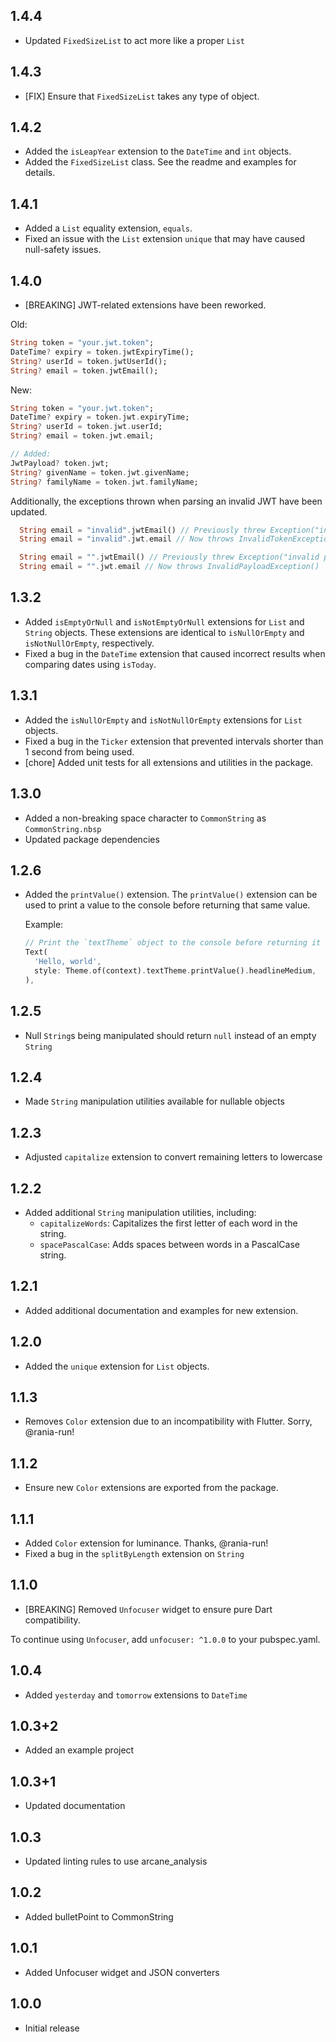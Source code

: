 ## 1.4.4

- Updated `FixedSizeList` to act more like a proper `List`

## 1.4.3

- [FIX] Ensure that `FixedSizeList` takes any type of object.

## 1.4.2

- Added the `isLeapYear` extension to the `DateTime` and `int` objects.
- Added the `FixedSizeList` class. See the readme and examples for details.

## 1.4.1

- Added a `List` equality extension, `equals`.
- Fixed an issue with the `List` extension `unique` that may have caused null-safety issues.

## 1.4.0

- [BREAKING] JWT-related extensions have been reworked.

Old:

```dart
String token = "your.jwt.token";
DateTime? expiry = token.jwtExpiryTime();
String? userId = token.jwtUserId();
String? email = token.jwtEmail();
```

New:

```dart
String token = "your.jwt.token";
DateTime? expiry = token.jwt.expiryTime;
String? userId = token.jwt.userId;
String? email = token.jwt.email;

// Added:
JwtPayload? token.jwt;
String? givenName = token.jwt.givenName;
String? familyName = token.jwt.familyName;
```

Additionally, the exceptions thrown when parsing an invalid JWT have been
updated.

```dart
  String email = "invalid".jwtEmail() // Previously threw Exception("invalid token")
  String email = "invalid".jwt.email // Now throws InvalidTokenException()

  String email = "".jwtEmail() // Previously threw Exception("invalid payload")
  String email = "".jwt.email // Now throws InvalidPayloadException()
```

## 1.3.2

- Added `isEmptyOrNull` and `isNotEmptyOrNull` extensions for `List` and `String` objects. These extensions are identical to `isNullOrEmpty` and `isNotNullOrEmpty`, respectively.
- Fixed a bug in the `DateTime` extension that caused incorrect results when comparing dates using `isToday`.

## 1.3.1

- Added the `isNullOrEmpty` and `isNotNullOrEmpty` extensions for `List` objects.
- Fixed a bug in the `Ticker` extension that prevented intervals shorter than 1 second from being used.
- [chore] Added unit tests for all extensions and utilities in the package.

## 1.3.0

- Added a non-breaking space character to `CommonString` as `CommonString.nbsp`
- Updated package dependencies

## 1.2.6

- Added the `printValue()` extension.
  The `printValue()` extension can be used to print a value to the console
  before returning that same value.

  Example:

  ```dart
  // Print the `textTheme` object to the console before returning it
  Text(
    'Hello, world',
    style: Theme.of(context).textTheme.printValue().headlineMedium,
  ),
  ```

## 1.2.5

- Null `String`s being manipulated should return `null` instead of an empty `String`

## 1.2.4

- Made `String` manipulation utilities available for nullable objects

## 1.2.3

- Adjusted `capitalize` extension to convert remaining letters to lowercase

## 1.2.2

- Added additional `String` manipulation utilities, including:
  - `capitalizeWords`: Capitalizes the first letter of each word in the string.
  - `spacePascalCase`: Adds spaces between words in a PascalCase string.

## 1.2.1

- Added additional documentation and examples for new extension.

## 1.2.0

- Added the `unique` extension for `List` objects.

## 1.1.3

- Removes `Color` extension due to an incompatibility with Flutter. Sorry, @rania-run!

## 1.1.2

- Ensure new `Color` extensions are exported from the package.

## 1.1.1

- Added `Color` extension for luminance. Thanks, @rania-run!
- Fixed a bug in the `splitByLength` extension on `String`

## 1.1.0

- [BREAKING] Removed `Unfocuser` widget to ensure pure Dart compatibility.

To continue using `Unfocuser`, add `unfocuser: ^1.0.0` to your pubspec.yaml.

## 1.0.4

- Added `yesterday` and `tomorrow` extensions to `DateTime`

## 1.0.3+2

- Added an example project

## 1.0.3+1

- Updated documentation

## 1.0.3

- Updated linting rules to use arcane_analysis

## 1.0.2

- Added bulletPoint to CommonString

## 1.0.1

- Added Unfocuser widget and JSON converters

## 1.0.0

- Initial release
